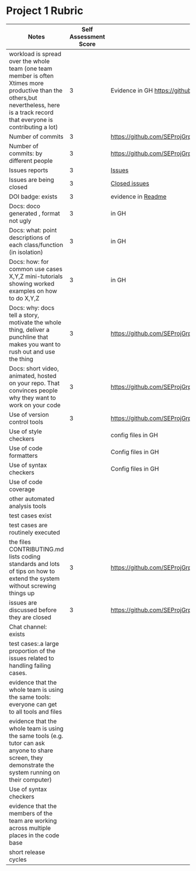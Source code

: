 <b><h1> Project 1 Rubric </h1></b>
	
| Notes| Self Assessment Score| Evidence |
| -----| ----- | ------- |
| workload is spread over the whole team (one team member is often Xtimes more productive than the others,but nevertheless, here is a track record that everyone is contributing a lot)| 3|Evidence in GH https://github.com/SEProjGrp5/MapThat/commits/main |
| Number of commits  | 3 | https://github.com/SEProjGrp5/MapThat/graphs/commit-activity |
| Number of commits: by different people  | 3 | https://github.com/SEProjGrp5/MapThat/graphs/contributors|
| Issues reports | 3 | [Issues](https://github.com/SEProjGrp5/MapThat/issues) |
| Issues are being closed | 3 | [Closed issues](https://github.com/SEProjGrp5/MapThat/issues?q=is%3Aissue+is%3Aclosed) |
| DOI badge: exists | 3 | evidence in [Readme](https://github.com/SEProjGrp5/MapThat/blob/main/README.md)|
| Docs: doco generated , format not ugly | 3 | in GH |
| Docs: what: point descriptions of each class/function (in isolation) | 3 | in GH|
| Docs: how: for common use cases X,Y,Z mini-tutorials showing worked examples on how to do X,Y,Z | 3 | in GH |
| Docs: why: docs tell a story, motivate the whole thing, deliver a punchline that makes you want to rush out and use the thing | 3 | https://github.com/SEProjGrp5/MapThat/tree/main/doc |
| Docs: short video, animated, hosted on your repo. That convinces people why they want to work on your code | 3 | https://github.com/SEProjGrp5/MapThat/blob/main/README.md |
| Use of version control tools | 3 | https://github.com/SEProjGrp5/MapThat |
| Use of style checkers | | config files in GH |
| Use of code formatters | | Config files in GH |
| Use of syntax checkers | | Config files in GH |
| Use of code coverage | |  |
| other automated analysis tools | | |
| test cases exist | |  |
| test cases are routinely executed | |  |
| the files CONTRIBUTING.md lists coding standards and lots of tips on how to extend the system without screwing things up | 3 | https://github.com/SEProjGrp5/MapThat/blob/main/CONTRIBUTING.md |
| issues are discussed before they are closed | 3 | https://github.com/SEProjGrp5/MapThat/issues |
| Chat channel: exists | |  |
| test cases:.a large proportion of the issues related to handling failing cases. | | |
| evidence that the whole team is using the same tools: everyone can get to all tools and files | |  |
| evidence that the whole team is using the same tools (e.g. tutor can ask anyone to share screen, they demonstrate the system running on their computer) | | |
| Use of syntax checkers | |  |
| evidence that the members of the team are working across multiple places in the code base
short release cycles | |  |



